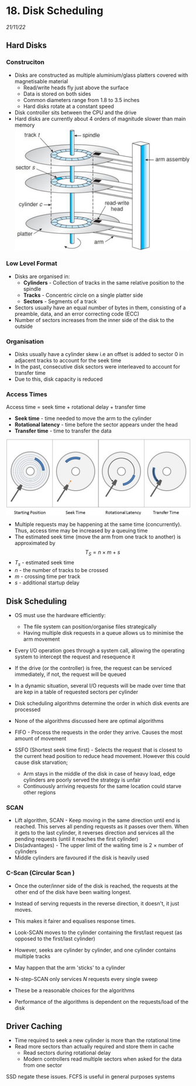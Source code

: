 # 18. Disk Scheduling
_21/11/22_
## Hard Disks
### Construciton
- Disks are constructed as multiple aluminium/glass platters covered with magnetisable material
	- Read/write heads fly just above the surface
	- Data is stored on both sides
	- Common diameters range from 1.8 to 3.5 inches
	- Hard disks rotate at a constant speed
- Disk controller sits between the CPU and the drive
- Hard disks are currently about 4 orders of magnitude slower than main memory
![](../_resources/20221121113711.png)

### Low Level Format
- Disks are organised in:
	- **Cylinders** - Collection of tracks in the same relative position to the spindle 
	- **Tracks** - Concentric circle on a single platter side
	- **Sectors** - Segments of a track
- Sectors usually have an equal number of bytes in them, consisting of a preamble, data, and an error correcting code (ECC)
- Number of sectors increases from the inner side of the disk to the outside

### Organisation
- Disks usually have a cylinder skew i.e an offset is added to sector 0 in adjacent tracks to account for the seek time
- In the past, consecutive disk sectors were interleaved to account for transfer time
- Due to this, disk capacity is reduced

### Access Times
Access time = seek time + rotational delay + transfer time
- **Seek time** - time needed to move the arm to the cylinder
- **Rotational latency** - time before the sector appears under the head
- **Transfer time** - time to transfer the data

![](../_resources/20221121114348.png)

- Multiple requests may be happening at the same time (concurrently). Thus, access time may be increased by a queuing time
- The estimated seek time (move the arm from one track to another) is approximated by 
$$T_S = n \times m + s$$
- $T_s$ - estimated seek time
- $n$ - the number of tracks to be crossed
- $m$ - crossing time per track
- $s$ - additional startup delay

## Disk Scheduling
- OS must use the hardware efficiently:
	- The file system can position/organise files strategically
	- Having multiple disk requests in a queue allows us to minimise the arm movement
- Every I/O operation goes through a system call, allowing the operating system to intercept the request and resequence it
- If the drive (or the controller) is free, the request can be serviced immediately, if not, the request will be queued
- In a dynamic situation, several I/O requests will be made over time that are kep in a table of requested sectors per cylinder
- Disk scheduling algorithms determine the order in which disk events are processed
- None of the algorithms discussed here are optimal algorithms


- FIFO - Process the requests in the order they arrive. Causes the most amount of movement
- SSFO (Shortest seek time first) - Selects the request that is closest to the current head position to reduce head movement. However this could cause disk starvation;
	- Arm stays in the middle of the disk in case of heavy load, edge cylinders are poorly served the strategy is unfair
	- Continuously arriving requests for the same location could starve other regions

### SCAN
- Lift algorithm, SCAN - Keep moving in the same direction until end is reached. This serves all pending requests as it passes over them. When it gets to the last cylinder, it reverses direction and services all the pending requests (until it reaches the first cylinder)
- Dis(advantages) - The upper limit of the waiting time is 2 $\times$ number of cylinders
- Middle cylinders are favoured if the disk is heavily used

### C-Scan (Circular Scan )
- Once the outer/inner side of the disk is reached, the requests at the other end of the disk have been waiting longest. 
- Instead of serving requests in the reverse direction, it doesn't, it just moves. 
- This makes it fairer and equalises response times.

- Look-SCAN moves to the cylinder containing the first/last request (as opposed to the first/last cylinder)
- However, seeks are cylinder by cylinder, and one cylinder contains multiple tracks
- May happen that the arm 'sticks' to a cylinder
- N-step-SCAN only services *N* requests every single sweep
- These be a reasonable choices for the algorithms
- Performance of the algorithms is dependent on the requests/load of the disk

## Driver Caching
- Time required to seek a new cylinder is more than the rotational time
- Read more sectors than actually required and store them in cache
	- Read sectors during rotational delay
	- Modern controllers read multiple sectors when asked for the data from one sector

SSD negate these issues. FCFS is useful in general purposes systems
